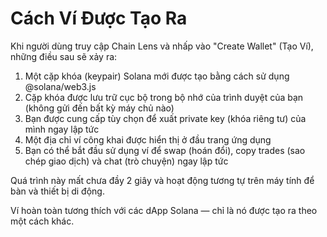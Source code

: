 # Cách Ví Được Tạo Ra

Khi người dùng truy cập Chain Lens và nhấp vào "Create Wallet" (Tạo Ví), những điều sau sẽ xảy ra:
1. Một cặp khóa (keypair) Solana mới được tạo bằng cách sử dụng @solana/web3.js
2. Cặp khóa được lưu trữ cục bộ trong bộ nhớ của trình duyệt của bạn (không gửi đến bất kỳ máy chủ nào)
3. Bạn được cung cấp tùy chọn để xuất private key (khóa riêng tư) của mình ngay lập tức
4. Một địa chỉ ví công khai được hiển thị ở đầu trang ứng dụng
5. Bạn có thể bắt đầu sử dụng ví để swap (hoán đổi), copy trades (sao chép giao dịch) và chat (trò chuyện) ngay lập tức

Quá trình này mất chưa đầy 2 giây và hoạt động tương tự trên máy tính để bàn và thiết bị di động.

Ví hoàn toàn tương thích với các dApp Solana — chỉ là nó được tạo ra theo một cách khác.

